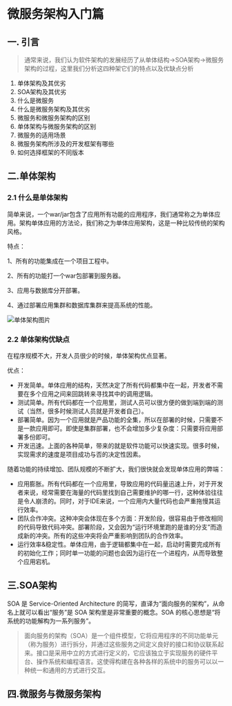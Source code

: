 # 微服务架构入门篇

## 一. 引言

> 通常来说，我们认为软件架构的发展经历了从单体结构->SOA架构->微服务架构的过程，这里我们分析这四种架它们的特点以及优缺点分析
>

1. 单体架构及其优劣
2. SOA架构及其优劣
3. 什么是微服务
4. 什么是微服务架构及其优劣
5. 微服务和微服务架构的区别
6. 单体架构与微服务架构的区别
7. 微服务的适用场景
8. 微服务架构所涉及的开发框架有哪些
9. 如何选择框架的不同版本

## 二.单体架构

### 2.1 什么是单体架构

简单来说，一个war/jar包含了应用所有功能的应用程序，我们通常称之为单体应用。架构单体应用的方法论，我们称之为单体应用架构，这是一种比较传统的架构风格。

特点：

1、所有的功能集成在一个项目工程中。

2、所有的功能打一个war包部署到服务器。

3、应用与数据库分开部署。

4、通过部署应用集群和数据库集群来提高系统的性能。

![单体架构图片](D:\Blog\image\单体架构图片.png)

### 2.2 单体架构优缺点

在程序规模不大，开发人员很少的时候，单体架构优点显著。

优点：

- 开发简单。单体应用的结构，天然决定了所有代码都集中在一起，开发者不需要在多个应用之间来回跳转来寻找其中的调用逻辑。
- 测试简单。所有代码都在一个应用里，测试人员可以很方便的做到端到端的测试（当然，很多时候测试人员就是开发者自己）。
- 部署简单。因为一个应用就是产品功能的全集，所以在部署的时候，只需要不是一款应用即可。即使是集群部署，也不会增加多少复杂度：只需要将应用部署多份即可。
- 开发迅速。上面的各种简单，带来的就是软件功能可以快速实现。很多时候，实现需求的速度是项目成功与否的决定性因素。

随着功能的持续增加、团队规模的不断扩大，我们很快就会发现单体应用的弊端：

- 应用膨胀。所有代码都在一个应用里，导致应用的代码量迅速上升，对于开发者来说，经常需要在海量的代码里找到自己需要维护的哪一行，这种体验往往是令人崩溃的。同时，对于IDE来说，一个应用内大量代码也会严重拖慢其运行效率。
- 团队合作冲突。这种冲突会体现在多个方面：开发阶段，很容易由于修改相同的代码导致代码冲突。部署阶段，又会因为“运行环境里跑的是谁的分支”而造成新的冲突。所有的这些冲突将会严重影响到团队的合作效率。
- 运行效率&稳定性。单体应用，由于逻辑都集中在一起，启动时需要完成所有的初始化工作；同时单一功能的问题也会因为运行在一个进程内，从而导致整个应用宕机。

## 三.SOA架构

SOA 是 Service-Oriented Architecture 的简写，直译为“面向服务的架构”，从命名上就可以看出“服务”是 SOA 架构里是非常重要的概念。SOA 的核心思想是“将系统的功能解构为一系列服务”。

> 面向服务的架构（SOA）是一个组件模型，它将应用程序的不同功能单元（称为服务）进行拆分，并通过这些服务之间定义良好的接口和协议联系起来。接口是采用中立的方式进行定义的，它应该独立于实现服务的硬件平台、操作系统和编程语言。这使得构建在各种各样的系统中的服务可以以一种统一和通用的方式进行交互。



## 四.微服务与微服务架构

